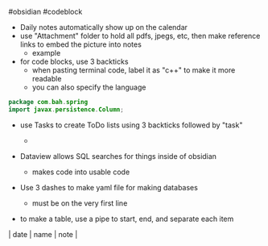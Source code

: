 #obsidian #codeblock
- Daily notes automatically show up on the calendar
- use "Attachment" folder to hold all pdfs, jpegs, etc, then make reference links to embed the picture into notes
	- example
- for code blocks, use 3 backticks
	- when pasting terminal code, label it as "c++" to make it more readable
	- you can also specify the language 
```java
package com.bah.spring
import javax.persistence.Column;
```
- use Tasks to create ToDo lists using 3 backticks followed by "task"
	- ```task
- Dataview allows SQL searches for things inside of obsidian
	- makes code into usable code

 - Use 3 dashes to make yaml file for making databases
	 - must be on the very first line

- to make a table, use a pipe to start, end, and separate each item

| date | name | note |




